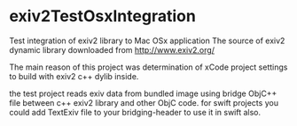 # exiv2TestOsxIntegration
Test integration of exiv2 library to Mac OSx application
The source of exiv2 dynamic library downloaded from http://www.exiv2.org/

The main reason of this project was determination of xCode project settings to build with exiv2 c++ dylib inside.

the test project reads exiv data from bundled image
using bridge ObjC++ file between c++ exiv2 library and other ObjC code.
for swift projects you could add TextExiv file to your bridging-header to use it in swift also.
